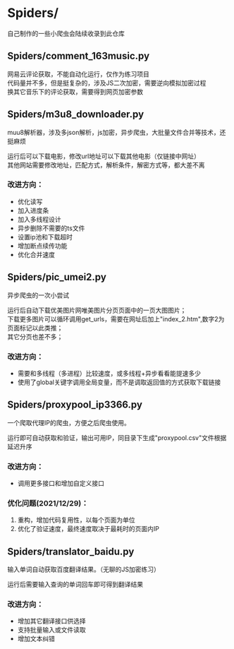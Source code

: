 # Spiders/ 
自己制作的一些小爬虫会陆续收录到此仓库

## Spiders/comment_163music.py
网易云评论获取，不能自动化运行，仅作为练习项目  
代码量并不多，但是挺复杂的，涉及JS二次加密，需要逆向模拟加密过程  
换其它音乐下的评论获取，需要得到网页加密参数


## Spiders/m3u8_downloader.py
muu8解析器，涉及多json解析，js加密，异步爬虫，大批量文件合并等技术，还挺麻烦

运行后可以下载电影，修改url地址可以下载其他电影（仅链接中网址）  
其他网站需要修改地址，匹配方式，解析条件，解密方式等，都大差不离

### 改进方向：
  * 优化读写
  * 加入进度条
  * 加入多线程设计
  * 异步删除不需要的ts文件
  * 设置ip池和下载超时
  * 增加断点续传功能
  * 优化合并速度


## Spiders/pic_umei2.py
异步爬虫的一次小尝试

运行后自动下载优美图片网唯美图片分页页面中的一页大图图片；  
下载更多图片可以循环调用get_urls，需要在网址后加上"index_2.htm",数字2为页面标记以此类推；  
其它分页也差不多；  

### 改进方向：
  * 需要和多线程（多进程）比较速度，或多线程+异步看看能提速多少
  * 使用了global关键字调用全局变量，而不是调取返回值的方式获取下载链接


## Spiders/proxypool_ip3366.py 
一个爬取代理IP的爬虫，方便之后爬虫使用。

运行即可自动获取和验证，输出可用IP，同目录下生成"proxypool.csv"文件根据延迟升序

### 改进方向：
  * 调用更多接口和增加自定义接口

### 优化问题(2021/12/29)：
  1. 重构，增加代码复用性，以每个页面为单位
  2. 优化了验证速度，最终速度取决于最耗时的页面内IP


## Spiders/translator_baidu.py
输入单词自动获取百度翻译结果。（无聊的JS加密练习）

运行后需要输入查询的单词回车即可得到翻译结果

### 改进方向：
  * 增加其它翻译接口供选择
  * 支持批量输入或文件读取
  * 增加文本纠错

